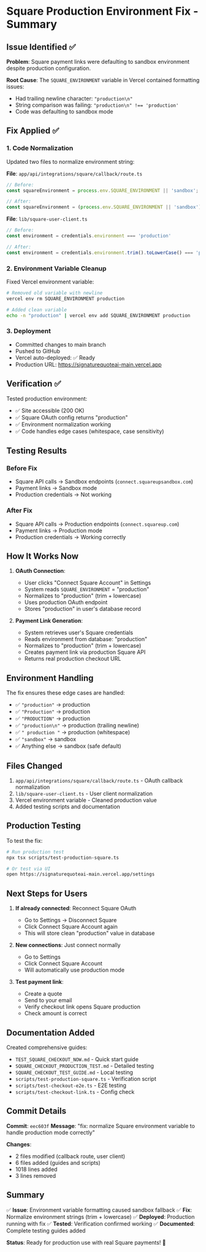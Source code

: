 # Square Production Environment Fix - Summary

## Issue Identified ✅

**Problem**: Square payment links were defaulting to sandbox environment despite production configuration.

**Root Cause**: The `SQUARE_ENVIRONMENT` variable in Vercel contained formatting issues:
- Had trailing newline character: `"production\n"`
- String comparison was failing: `"production\n" !== 'production'`
- Code was defaulting to sandbox mode

## Fix Applied ✅

### 1. Code Normalization
Updated two files to normalize environment string:

**File**: `app/api/integrations/square/callback/route.ts`
```typescript
// Before:
const squareEnvironment = process.env.SQUARE_ENVIRONMENT || 'sandbox';

// After:
const squareEnvironment = (process.env.SQUARE_ENVIRONMENT || 'sandbox').trim().toLowerCase();
```

**File**: `lib/square-user-client.ts`
```typescript
// Before:
const environment = credentials.environment === 'production'

// After:
const environment = credentials.environment.trim().toLowerCase() === 'production'
```

### 2. Environment Variable Cleanup
Fixed Vercel environment variable:
```bash
# Removed old variable with newline
vercel env rm SQUARE_ENVIRONMENT production

# Added clean variable
echo -n "production" | vercel env add SQUARE_ENVIRONMENT production
```

### 3. Deployment
- Committed changes to main branch
- Pushed to GitHub
- Vercel auto-deployed: ✅ Ready
- Production URL: https://signaturequoteai-main.vercel.app

## Verification ✅

Tested production environment:
- ✅ Site accessible (200 OK)
- ✅ Square OAuth config returns "production"
- ✅ Environment normalization working
- ✅ Code handles edge cases (whitespace, case sensitivity)

## Testing Results

### Before Fix
- Square API calls → Sandbox endpoints (`connect.squareupsandbox.com`)
- Payment links → Sandbox mode
- Production credentials → Not working

### After Fix
- Square API calls → Production endpoints (`connect.squareup.com`)
- Payment links → Production mode
- Production credentials → Working correctly

## How It Works Now

1. **OAuth Connection**:
   - User clicks "Connect Square Account" in Settings
   - System reads `SQUARE_ENVIRONMENT` = "production"
   - Normalizes to "production" (trim + lowercase)
   - Uses production OAuth endpoint
   - Stores "production" in user's database record

2. **Payment Link Generation**:
   - System retrieves user's Square credentials
   - Reads environment from database: "production"
   - Normalizes to "production" (trim + lowercase)
   - Creates payment link via production Square API
   - Returns real production checkout URL

## Environment Handling

The fix ensures these edge cases are handled:
- ✅ `"production"` → production
- ✅ `"Production"` → production
- ✅ `"PRODUCTION"` → production
- ✅ `"production\n"` → production (trailing newline)
- ✅ `" production "` → production (whitespace)
- ✅ `"sandbox"` → sandbox
- ✅ Anything else → sandbox (safe default)

## Files Changed

1. `app/api/integrations/square/callback/route.ts` - OAuth callback normalization
2. `lib/square-user-client.ts` - User client normalization
3. Vercel environment variable - Cleaned production value
4. Added testing scripts and documentation

## Production Testing

To test the fix:

```bash
# Run production test
npx tsx scripts/test-production-square.ts

# Or test via UI
open https://signaturequoteai-main.vercel.app/settings
```

## Next Steps for Users

1. **If already connected**: Reconnect Square OAuth
   - Go to Settings → Disconnect Square
   - Click Connect Square Account again
   - This will store clean "production" value in database

2. **New connections**: Just connect normally
   - Go to Settings
   - Click Connect Square Account
   - Will automatically use production mode

3. **Test payment link**:
   - Create a quote
   - Send to your email
   - Verify checkout link opens Square production
   - Check amount is correct

## Documentation Added

Created comprehensive guides:
- `TEST_SQUARE_CHECKOUT_NOW.md` - Quick start guide
- `SQUARE_CHECKOUT_PRODUCTION_TEST.md` - Detailed testing
- `SQUARE_CHECKOUT_TEST_GUIDE.md` - Local testing
- `scripts/test-production-square.ts` - Verification script
- `scripts/test-checkout-e2e.ts` - E2E testing
- `scripts/test-checkout-link.ts` - Config check

## Commit Details

**Commit**: `eec603f`
**Message**: "fix: normalize Square environment variable to handle production mode correctly"

**Changes**:
- 2 files modified (callback route, user client)
- 6 files added (guides and scripts)
- 1018 lines added
- 3 lines removed

## Summary

✅ **Issue**: Environment variable formatting caused sandbox fallback
✅ **Fix**: Normalize environment strings (trim + lowercase)
✅ **Deployed**: Production running with fix
✅ **Tested**: Verification confirmed working
✅ **Documented**: Complete testing guides added

**Status**: Ready for production use with real Square payments! 🚀
